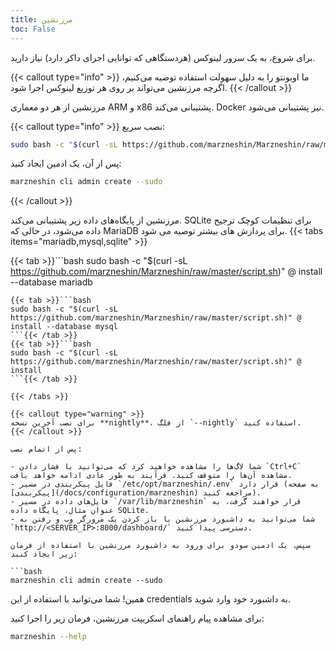 ```yaml
---
title: مرزنشین
toc: False
---
```


برای شروع، به یک سرور لینوکس (هردستگاهی که توانایی اجرای داکر دارد) نیاز دارید.

{{< callout type="info" >}}
ما اوبونتو را به دلیل سهولت استفاده توصیه می‌کنیم، اگرچه مرزنشین می‌تواند بر روی هر توزیع لینوکس اجرا شود.
{{< /callout >}}

مرزنشین از هر دو معماری ARM و x86 پشتیبانی می‌کند. Docker نیز پشتیبانی می‌شود.

{{< callout type="info" >}}
نصب سریع:

```bash
sudo bash -c "$(curl -sL https://github.com/marzneshin/Marzneshin/raw/master/script.sh)" @ install
```

پس از آن، یک ادمین ایجاد کنید:

```bash
marzneshin cli admin create --sudo
```

{{< /callout >}}

مرزنشین از پایگاه‌های داده زیر پشتیبانی می‌کند. SQLite برای تنظیمات کوچک ترجیح داده می‌شود، در حالی که MariaDB برای پردازش های بیشتر توصیه می شود.
{{< tabs items="mariadb,mysql,sqlite" >}}

{{< tab >}}```bash
sudo bash -c "$(curl -sL https://github.com/marzneshin/Marzneshin/raw/master/script.sh)" @ install --database mariadb
```{{< /tab >}}
{{< tab >}}```bash
sudo bash -c "$(curl -sL https://github.com/marzneshin/Marzneshin/raw/master/script.sh)" @ install --database mysql
```{{< /tab >}}
{{< tab >}}```bash
sudo bash -c "$(curl -sL https://github.com/marzneshin/Marzneshin/raw/master/script.sh)" @ install
```{{< /tab >}}

{{< /tabs >}}

{{< callout type="warning" >}}
برای نصب آخرین نسخه **nightly**، از فلگ `--nightly` استفاده کنید.
{{< /callout >}}

پس از اتمام نصب:

- شما لاگ‌ها را مشاهده خواهید کرد که می‌توانید با فشار دادن `Ctrl+C` مشاهده آن‌ها را متوقف کنید. فرآیند به طور عادی ادامه خواهد یافت.
- فایل پیکربندی در مسیر `/etc/opt/marzneshin/.env` قرار دارد (به صفحه [پیکربندی](/docs/configuration/marzneshin) مراجعه کنید).
- فایل‌های داده در مسیر `/var/lib/marzneshin` قرار خواهند گرفت، به عنوان مثال، پایگاه داده SQLite.
- شما می‌توانید به داشبورد مرزنشین با باز کردن یک مرورگر وب و رفتن به `http://<SERVER_IP>:8000/dashboard/` دسترسی پیدا کنید.

سپس، یک ادمین سودو برای ورود به داشبورد مرزنشین با استفاده از فرمان زیر ایجاد کنید:

```bash
marzneshin cli admin create --sudo
```

همین! شما می‌توانید با استفاده از این credentials به داشبورد خود وارد شوید.

برای مشاهده پیام راهنمای اسکریپت مرزنشین، فرمان زیر را اجرا کنید:

```bash
marzneshin --help
```
